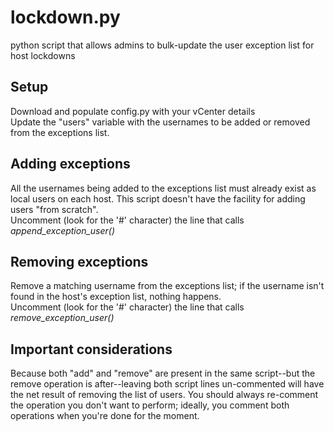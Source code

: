 # lockdown.py
python script that allows admins to bulk-update the user exception list for host lockdowns

## Setup
Download and populate config.py with your vCenter details </br>
Update the "users" variable with the usernames to be added or removed from the exceptions list.

## Adding exceptions
All the usernames being added to the exceptions list must already exist as local users on each host. This script doesn't have the facility for adding users "from scratch".</br>
Uncomment (look for the '#' character) the line that calls <i>append_exception_user()</i>

## Removing exceptions
Remove a matching username from the exceptions list; if the username isn't found in the host's exception list, nothing happens.</br>
Uncomment (look for the '#' character) the line that calls <i>remove_exception_user()</i>

## Important considerations
Because both "add" and "remove" are present in the same script--but the remove operation is after--leaving both script lines un-commented will have the net result 
of removing the list of users. You should always re-comment the operation you don't want to perform; ideally, you comment both operations when you're done for the moment.
